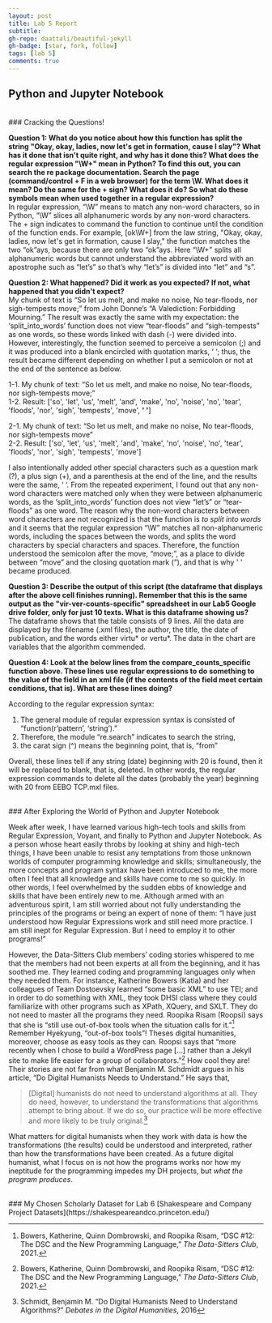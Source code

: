 ```yaml
---
layout: post
title: Lab 5 Report
subtitle:
gh-repo: daattali/beautiful-jekyll
gh-badge: [star, fork, follow]
tags: [lab 5]
comments: true
---
```


## Python and Jupyter Notebook

<br/>
### Cracking the Questions!

**Question 1: What do you notice about how this function has split the string "Okay, okay, ladies, now let's get in formation, cause I slay"? What has it done that isn't quite right, and why has it done this?
What does the regular expression "\W+" mean in Python? To find this out, you can search the re package documentation. Search the page (command/control + F in a web browser) for the term \W. What does it mean? Do the same for the + sign? What does it do? So what do these symbols mean when used together in a regular expression?** <br/>
In regular expression, “\W” means to match any non-word characters, so in Python, “\W” slices all alphanumeric words by any non-word characters. The + sign indicates to command the function to continue until the condition of the function ends. For example, [ok\W+] from the law string, "Okay, okay, ladies, now let's get in formation, cause I slay," the function matches the two “ok”ays, because there are only two “ok”ays. Here “\W+” splits all alphanumeric words but cannot understand the abbreviated word with an apostrophe such as “let’s” so that’s why “let’s” is divided into “let” and “s”.

**Question 2: What happened? Did it work as you expected? If not, what happened that you didn't expect?** <br/>
My chunk of text is “So let us melt, and make no noise, No tear-floods, nor sigh-tempests move;” from John Donne’s “A Valediction: Forbidding Mourning.” The result was exactly the same with my expectation: the ‘split_into_words’ function does not view “tear-floods” and “sigh-tempests” as one words, so these words linked with dash (-) were divided into. However, interestingly, the function seemed to perceive a semicolon (;) and it was produced into a blank encircled with quotation marks, ‘ ‘; thus, the result became different depending on whether I put a semicolon or not at the end of the sentence as below. <br/>

1-1.	My chunk of text: “So let us melt, and make no noise, No tear-floods, nor sigh-tempests move;” <br/>
1-2. Result: ['so', 'let', 'us', 'melt', 'and', 'make', 'no', 'noise', 'no', 'tear', 'floods', 'nor', 'sigh', 'tempests', 'move', **' '**] <br/>

2-1. My chunk of text: “So let us melt, and make no noise, No tear-floods, nor sigh-tempests move” <br/>
2-2. Result: ['so', 'let', 'us', 'melt', 'and', 'make', 'no', 'noise', 'no', 'tear', 'floods', 'nor', 'sigh', 'tempests', 'move'] <br/>

I also intentionally added other special characters such as a question mark (?), a plus sign (+), and a parenthesis at the end of the line, and the results were the same, ‘ ‘. From the repeated experiment, I found out that any non-word characters were matched only when they were between alphanumeric words, as the ‘split_into_words’ function does not view “let’s” or “tear-floods” as one word. The reason why the non-word characters between word characters are not recognized is that the function is *to split into words* and it seems that the regular expression “\W” matches all non-alphanumeric words, including the spaces between the words, and splits the word characters by special characters and spaces. Therefore, the function understood the semicolon after the move, “move;”, as a place to divide between “move” and the closing quotation mark (”), and that is why ' ' became produced.

**Question 3: Describe the output of this script (the dataframe that displays after the above cell finishes running). Remember that this is the same output as the "vir-ver-counts-specific" spreadsheet in our Lab5 Google drive folder, only for just 10 texts. What is this dataframe showing us?**<br/>
The dataframe shows that the table consists of 9 lines. All the data are displayed by the filename (.xml files), the author, the title, the date of publication, and the words either virtu* or vertu*. The data in the chart are variables that the algorithm commended.

**Question 4: Look at the below lines from the compare_counts_specific function above. These lines use regular expressions to do something to the value of the <date> field in an xml file (if the contents of the <date> field meet certain conditions, that is). What are these lines doing?** <br/>

According to the regular expression syntax:

1. The general module of regular expression syntax is consisted of “function(r’pattern’, ‘string’).”
2. Therefore, the module “re.search” indicates to search the string,<br/>
3. the carat sign (^) means the beginning point, that is, “from”<br/>

Overall, these lines tell if any string (date) beginning with 20 is found, then it will be replaced to blank, that is, deleted. In other words, the regular expression commands to delete all the dates (probably the year) beginning with 20 from EEBO TCP.mxl files.

<br/>
### After Exploring the World of Python and Jupyter Notebook

Week after week, I have learned various high-tech tools and skills from Regular Expression, Voyant, and finally to Python and Jupyter Notebook. As a person whose heart easily throbs by looking at shiny and high-tech things, I have been unable to resist any temptations from those unknown worlds of computer programming knowledge and skills; simultaneously, the more concepts and program syntax have been introduced to me, the more often I feel that all knowledge and skills have come to me so quickly. In other words, I feel overwhelmed by the sudden ebbs of knowledge and skills that have been entirely new to me. Although armed with an adventurous spirit, I am still worried about not fully understanding the principles of the programs or being an expert of none of them: “I have just understood how Regular Expressions work and still need more practice. I am still inept for Regular Expression. But I need to employ it to other programs!”

However, the Data-Sitters Club members’ coding stories whispered to me that the members had not been experts at all from the beginning, and it has soothed me. They learned coding and programming languages only when they needed them. For instance, Katherine Bowers (Katia) and her colleagues of Team Dostoevsky learned “some basic XML” to use TEI; and in order to do something with XML, they took DHSI class where they could familiarize with other programs such as XPath, XQuery, and SXLT. They do not need to master all the programs they need. Roopika Risam (Roopsi) says that she is “still use out-of-box tools when the situation calls for it.”[^1] Remember Hyekyung, “out-of-box tools”! Theses digital humanities, moreover, choose as easy tools as they can. Roopsi says that “more recently when I chose to build a WordPress page […] rather than a Jekyll site to make life easier for a group of collaborators.”[^2] How cool they are! Their stories are not far from what Benjamin M. Schdmidt argues in his article, “Do Digital Humanists Needs to Understand.” He says that,

> [Digital] humanists do not need to understand algorithms at all. They do need, however, to understand the transformations that algorithms attempt to bring about. If we do so, our practice will be more effective and more likely to be truly original.[^3]

What matters for digital humanists when they work with data is how the transformations (the results) could be understood and interpreted, rather than how the transformations have been created.  As a future digital humanist, what I focus on is not how the programs works nor how my ineptitude for the programming impedes my DH projects, but *what the program produces*.

<br/>
### My Chosen Scholarly Dataset for Lab 6
[Shakespeare and Company Project Datasets](https://shakespeareandco.princeton.edu/)
<br/>

[^1]: Bowers, Katherine, Quinn Dombrowski, and Roopika Risam, “DSC #12: The DSC and the New Programming Language,” *The Data-Sitters Club*, 2021.

[^2]: Bowers, Katherine, Quinn Dombrowski, and Roopika Risam, “DSC #12: The DSC and the New Programming Language,” *The Data-Sitters Club*, 2021.

[^3]: Schmidt, Benjamin M. “Do Digital Humanists Need to Understand Algorithms?” *Debates in the Digital Humanities*, 2016
